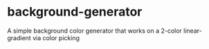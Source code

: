 # background-generator

A simple background color generator that works on a 2-color linear-gradient via color picking

